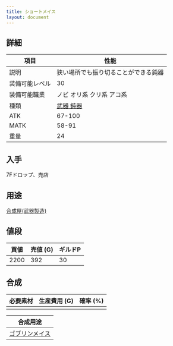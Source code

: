 ```yaml
---
title: ショートメイス
layout: document
---
```

## 詳細


|項目|性能|
|---|---|
|説明|狭い場所でも振り切ることができる鈍器|
|装備可能レベル|30|
|装備可能職業|ノビ オリ系 クリ系 アコ系|
|種類|[武器 鈍器](武器(鈍器))|
|ATK|67-100|
|MATK|58-91|
|重量|24|

## 入手

7Fドロップ、売店

## 用途

[合成屋(武器製造)](合成屋(武器製造))

## 値段


|買値|売値 (G)|ギルドP|
|---|---|---|
|2200|392|30|

## 合成


|必要素材|生産費用 (G)|確率 (%)|
|---|---|---|
||||


|合成用途|
|---|
|[ゴブリンメイス](ゴブリンメイス)|